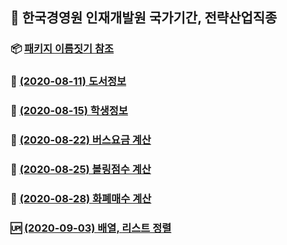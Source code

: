 ## :train:  한국경영원 인재개발원 국가기간, 전략산업직종


### :package: [패키지 이름짓기 참조](https://github.com/callor/Biz_HomeWork/blob/master/%ED%8C%A8%ED%82%A4%EC%A7%80_%EC%9D%B4%EB%A6%84%EC%A7%93%EA%B8%B0.md)

### :bear: [(2020-08-11) 도서정보](https://github.com/callor/Biz_HomeWork/tree/master/Java_HomeWork_001)

### :water_buffalo: [(2020-08-15) 학생정보](https://github.com/callor/Biz_HomeWork/tree/master/Java_HomeWork_002)

### :snail: [(2020-08-22) 버스요금 계산](https://github.com/callor/Biz_HomeWork/tree/master/Java_HomeWork_003)

### :bowling: [(2020-08-25) 볼링점수 계산](https://github.com/callor/Biz_HomeWork/tree/master/Java_HomeWork_004)

### :newspaper: [(2020-08-28) 화폐매수 계산](https://github.com/callor/Biz_HomeWork/tree/master/Java_HomeWork_005)

### :up: [(2020-09-03) 배열, 리스트 정렬](https://github.com/callor/Biz_HomeWork/tree/master/java_HomeWork_006)



